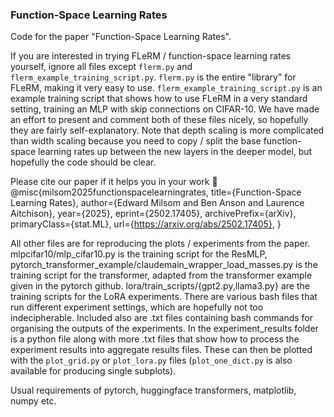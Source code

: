 ### Function-Space Learning Rates

Code for the paper "Function-Space Learning Rates".

If you are interested in trying FLeRM / function-space learning rates yourself, ignore all files except `flerm.py` and `flerm_example_training_script.py`. `flerm.py` is the entire "library" for FLeRM, making it very easy to use. `flerm_example_training_script.py` is an example training script that shows how to use FLeRM in a very standard setting, training an MLP with skip connections on CIFAR-10. We have made an effort to present and comment both of these files nicely, so hopefully they are fairly self-explanatory. Note that depth scaling is more complicated than width scaling because you need to copy / split the base function-space learning rates up between the new layers in the deeper model, but hopefully the code should be clear.

Please cite our paper if it helps you in your work 🙂
@misc{milsom2025functionspacelearningrates,
      title={Function-Space Learning Rates}, 
      author={Edward Milsom and Ben Anson and Laurence Aitchison},
      year={2025},
      eprint={2502.17405},
      archivePrefix={arXiv},
      primaryClass={stat.ML},
      url={https://arxiv.org/abs/2502.17405}, 
}

All other files are for reproducing the plots / experiments from the paper. mlpcifar10/mlp_cifar10.py is the training script for the ResMLP, pytorch_transformer_example/claudemain_wrapper_load_masses.py is the training script for the transformer, adapted from the transformer example given in the pytorch github. lora/train_scripts/{gpt2.py,llama3.py} are the training scripts for the LoRA experiments. There are various bash files that run different experiment settings, which are hopefully not too indecipherable. Included also are .txt files containing bash commands for organising the outputs of the experiments. In the experiment_results folder is a python file along with more .txt files that show how to process the experiment results into aggregate results files. These can then be plotted with the `plot_grid.py` or `plot_lora.py` files (`plot_one_dict.py` is also available for producing single subplots).

Usual requirements of pytorch, huggingface transformers, matplotlib, numpy etc.
